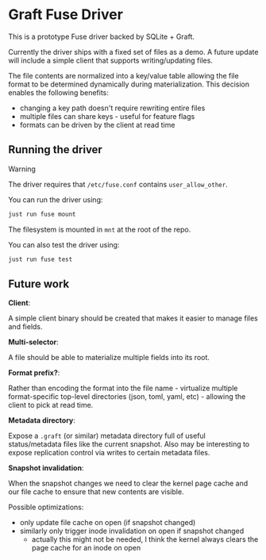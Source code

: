 # Graft Fuse Driver

This is a prototype Fuse driver backed by SQLite + Graft.

Currently the driver ships with a fixed set of files as a demo. A future update will include a simple client that supports writing/updating files.

The file contents are normalized into a key/value table allowing the file format to be determined dynamically during materialization. This decision enables the following benefits:

- changing a key path doesn't require rewriting entire files
- multiple files can share keys - useful for feature flags
- formats can be driven by the client at read time

## Running the driver

> [!WARNING]
> The driver requires that `/etc/fuse.conf` contains `user_allow_other`.

You can run the driver using:

```bash
just run fuse mount
```

The filesystem is mounted in `mnt` at the root of the repo.

You can also test the driver using:

```bash
just run fuse test
```

## Future work

**Client**:

A simple client binary should be created that makes it easier to manage files and fields.

**Multi-selector**:

A file should be able to materialize multiple fields into its root.

**Format prefix?**:

Rather than encoding the format into the file name - virtualize multiple format-specific top-level directories (json, toml, yaml, etc) - allowing the client to pick at read time.

**Metadata directory**:

Expose a `.graft` (or similar) metadata directory full of useful status/metadata files like the current snapshot. Also may be interesting to expose replication control via writes to certain metadata files.

**Snapshot invalidation**:

When the snapshot changes we need to clear the kernel page cache and our file cache to ensure that new contents are visible.

Possible optimizations:

- only update file cache on open (if snapshot changed)
- similarly only trigger inode invalidation on open if snapshot changed
  - actually this might not be needed, I think the kernel always clears the page cache for an inode on open
